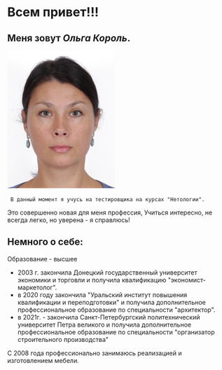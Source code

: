 # Всем привет!!! #


   ##  Меня зовут _Ольга Король_. ##

![](мое%20фото.jpg)




     В данный момент я учусь на тестировщика на курсах "Нетологии". 

 Это совершенно новая для меня профессия, Учиться интересно, не всегда легко, но уверена - я справлюсь!



## Немного о себе: ##

 Образование - высшее
 * 2003 г. закончила Донецкий государственный университет экономики и торговли и получила квалификацию "экономист-маркетолог".
 * в 2020 году закончила "Уральский институт повышения квалификации и переподготовки" и получила дополнительное профессиональное образование по специальности "архитектор".
 * в 2021г. - закончила Санкт-Петербургский политехнический университет Петра великого и получила дополнительное профессиональное образование по специальности "организатор строительного производства"

С 2008 года профессионально занимаюсь реализацией и изготовлением мебели. 





